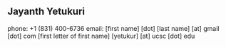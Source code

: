 ## Jayanth Yetukuri

phone:  +1 (831) 400-6736
email: 	[first name] [dot] [last name] [at] gmail [dot] com
        [first letter of first name] [yetukur] [at] ucsc [dot] edu
        
